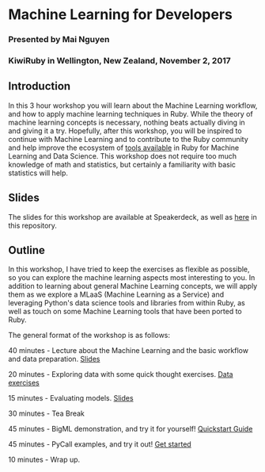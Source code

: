 # Machine Learning for Developers

### Presented by Mai Nguyen
### KiwiRuby in Wellington, New Zealand, November 2, 2017

## Introduction
In this 3 hour workshop you will learn about the Machine Learning workflow, and how to apply machine learning techniques in Ruby. While the theory of machine learning concepts is necessary, nothing beats actually diving in and giving it a try. Hopefully, after this workshop, you will be inspired to continue with Machine Learning and to contribute to the Ruby community and help improve the ecosystem of [tools available](ML_with_Ruby.md) in Ruby for Machine Learning and Data Science. This workshop does not require too much knowledge of math and statistics, but certainly a familiarity with basic statistics will help.

## Slides
The slides for this workshop are available at Speakerdeck, as well as [here](slides.pdf) in this repository.

## Outline
In this workshop, I have tried to keep the exercises as flexible as possible, so you can explore the machine learning aspects most interesting to you. In addition to learning about general Machine Learning concepts, we will apply them as we explore a MLaaS (Machine Learning as a Service) and leveraging Python's data science tools and libraries from within Ruby, as well as touch on some Machine Learning tools that have been ported to Ruby.

The general format of the workshop is as follows:

40 minutes - Lecture about the Machine Learning and the basic workflow and data preparation. [Slides](slides.pdf)

20 minutes - Exploring data with some quick thought exercises. [Data exercises](Data_Exercises.md)

15 minutes - Evaluating models. [Slides](slides.pdf)

30 minutes - Tea Break

45 minutes - BigML demonstration, and try it for yourself! [Quickstart Guide](ML_with_BigML.md)

45 minutes - PyCall examples, and try it out! [Get started](ML_with_PyCall.md)

10 minutes - Wrap up.
